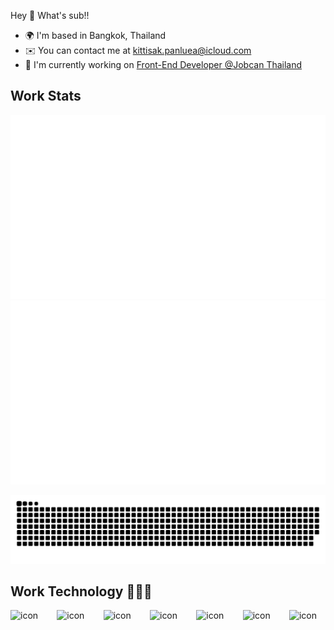 Hey 👋 What's sub!!

* 🌍  I'm based in Bangkok, Thailand
* ✉️  You can contact me at [kittisak.panluea@icloud.com](mailto:kittisak.panluea@icloud.com)
* 🚀  I'm currently working on [Front-End Developer @Jobcan Thailand](http://jobcan.in.th)
## Work Stats
<a href="https://github.com/benzkittisak/benzkittisak/">

![](https://raw.githubusercontent.com/benzkittisak/github-stats-transparent/output/generated/overview.svg)
![](https://raw.githubusercontent.com/benzkittisak/github-stats-transparent/output/generated/languages.svg)

</a>

<picture>
  <source media="(prefers-color-scheme: dark)" srcset="https://raw.githubusercontent.com/benzkittisak/benzkittisak/output/github-contribution-grid-snake-dark.svg">
  <source media="(prefers-color-scheme: light)" srcset="https://raw.githubusercontent.com/benzkittisak/benzkittisak/output/github-contribution-grid-snake.svg">
  <img alt="github contribution grid snake animation" src="https://raw.githubusercontent.com/platane/platane/output/github-contribution-grid-snake.svg">
</picture>

## Work Technology 👨🏼‍💻
<div style="display: flex; align-items: flex-start; justify-content: space-between;"><img src="https://techstack-generator.vercel.app/react-icon.svg" alt="icon" width="58" height="58" /><img src="https://techstack-generator.vercel.app/js-icon.svg" alt="icon" width="58" height="58" /><img src="https://techstack-generator.vercel.app/ts-icon.svg" alt="icon" width="58" height="58" /><img src="https://techstack-generator.vercel.app/redux-icon.svg" alt="icon" width="58" height="58" /><img src="https://techstack-generator.vercel.app/sass-icon.svg" alt="icon" width="58" height="58" /><img src="https://techstack-generator.vercel.app/prettier-icon.svg" alt="icon" width="58" height="58" /><img src="https://techstack-generator.vercel.app/jest-icon.svg" alt="icon" width="58" height="58" /></div>
